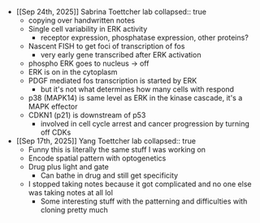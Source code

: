 - [[Sep 24th, 2025]] Sabrina Toettcher lab
  collapsed:: true
	- copying over handwritten notes
	- Single cell variability in ERK activity
		- receptor expression, phosphatase expression, other proteins?
	- Nascent FISH to get foci of transcription of fos
		- very early gene transcribed after ERK activation
	- phospho ERK goes to nucleus -> off
	- ERK is on in the cytoplasm
	- PDGF mediated fos transcription is started by ERK
		- but it's not what determines how many cells with respond
	- p38 (MAPK14) is same level as ERK in the kinase cascade, it's a MAPK effector
	- CDKN1 (p21) is downstream of p53
		- involved in cell cycle arrest and cancer progression by turning off CDKs
- [[Sep 17th, 2025]] Yang Toettcher lab
  collapsed:: true
	- Funny this is literally the same stuff I was working on
	- Encode spatial pattern with optogenetics
	- Drug plus light and gate
		- Can bathe in drug and still get specificity
	- I stopped taking notes because it got complicated and no one else was taking notes at all lol
		- Some interesting stuff with the patterning and difficulties with cloning pretty much